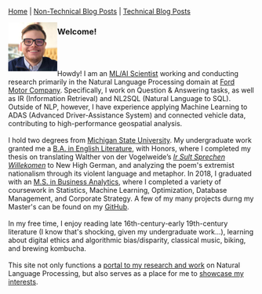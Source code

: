 <head>
<link rel="apple-touch-icon" sizes="57x57" href="./images/apple-icon-57x57.png">
<link rel="apple-touch-icon" sizes="60x60" href="./images/apple-icon-60x60.png">
<link rel="apple-touch-icon" sizes="72x72" href="./images/apple-icon-72x72.png">
<link rel="apple-touch-icon" sizes="76x76" href="./images/apple-icon-76x76.png">
<link rel="apple-touch-icon" sizes="114x114" href="./images/apple-icon-114x114.png">
<link rel="apple-touch-icon" sizes="120x120" href="./images/apple-icon-120x120.png">
<link rel="apple-touch-icon" sizes="144x144" href="./images/apple-icon-144x144.png">
<link rel="apple-touch-icon" sizes="152x152" href="./images/apple-icon-152x152.png">
<link rel="apple-touch-icon" sizes="180x180" href="./images/apple-icon-180x180.png">
<link rel="icon" type="image/png" sizes="192x192"  href="./images/android-icon-192x192.png">
<link rel="icon" type="image/png" sizes="32x32" href="./images/favicon-32x32.png">
<link rel="icon" type="image/png" sizes="96x96" href="./images/favicon-96x96.png">
<link rel="icon" type="image/png" sizes="16x16" href="./images/favicon-16x16.png">
<link rel="manifest" href="./images/manifest.json">
<meta name="msapplication-TileColor" content="#ffffff">
<meta name="msapplication-TileImage" content="/ms-icon-144x144.png">
<meta name="theme-color" content="#ffffff">
<title>Justin Gould</title>
</head>

<p center><a href="https://gouldju1.github.io/gouldju1/">Home</a> | <a href="https://gouldju1.github.io/gouldju1/blogs">Non-Technical Blog Posts</a> | <a href="https://gouldju1.github.io/gouldju1/tech_blogs">Technical Blog Posts</a></p>
<img class="img-left" align="left" src="./images/gould.jpg" height="100" width="">
<h3>Welcome!</h3>
<br><br><br>
Howdy! I am an <a target="_blank" rel="noopener noreferrer"  href="https://www.linkedin.com/in/gouldju1/">ML/AI Scientist</a> working and conducting research primarily in the Natural Language Processing domain at <a target="_blank" rel="noopener noreferrer"  href="https://corporate.ford.com/company.html">Ford Motor Company</a>. Specifically, I work on Question & Answering tasks, as well as IR (Information Retrieval) and NL2SQL (Natural Language to SQL). Outside of NLP, however, I have experience applying Machine Learning to ADAS (Advanced Driver-Assistance System) and connected vehicle data, contributing to high-performance geospatial analysis. 
<br><br>
I hold two degrees from <a target="_blank" rel="noopener noreferrer"  href="http://www.msu.edu">Michigan State University</a>. My undergraduate work granted me a <a target="_blank" rel="noopener noreferrer"  href="https://english.msu.edu/about/">B.A. in English Literature</a>, with Honors, where I completed my thesis on translating Walther von der Vogelweide’s <i><a target="_blank" rel="noopener noreferrer"  href="http://www.luxautumnalis.de/walther-von-der-vogelweide-ir-sult-sprechen-willekomen/">Ir Sult Sprechen Willekomen</a></i> to New High German, and analyzing the poem's extremist nationalism through its violent language and metaphor. In 2018, I graduated with an <a target="_blank" rel="noopener noreferrer"  href="https://broad.msu.edu/masters/business-analytics/">M.S. in Business Analytics</a>, where I completed a variety of coursework in Statistics, Machine Learning, Optimization, Database Management, and Corporate Strategy. A few of my many projects durng my Master's can be found on my <a target="_blank" rel="noopener noreferrer"  href="https://github.com/gouldju1">GitHub</a>.
<br><br>
In my free time, I enjoy reading late 16th-century-early 19th-century literature (I know that's shocking, given my undergraduate work...), learning about digital ethics and algorithmic bias/disparity, classical music, biking, and brewing kombucha.
<br><br>
This site not only functions a <a href="https://gouldju1.github.io/gouldju1/tech_blogs">portal to my research and work</a> on Natural Language Processing, but also serves as a place for me to <a href="https://gouldju1.github.io/gouldju1/blogs">showcase my interests</a>.
<br>
